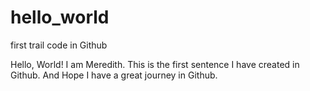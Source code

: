 # hello_world
first trail code in Github

Hello, World! I am Meredith.
This is the first sentence I have created in Github.
And Hope I have a great journey in Github.
